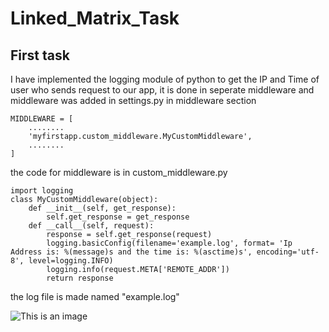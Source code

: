 # Linked_Matrix_Task

## First task
I have implemented the logging module of python to get the IP and Time of user who sends request to our app,
it is done in seperate middleware and middleware was added in settings.py in middleware section
```
MIDDLEWARE = [
    ........
    'myfirstapp.custom_middleware.MyCustomMiddleware',
    ........
]
```

the code for middleware is in custom_middleware.py
```
import logging
class MyCustomMiddleware(object):
    def __init__(self, get_response):
        self.get_response = get_response    
    def __call__(self, request):
        response = self.get_response(request)
        logging.basicConfig(filename='example.log', format= 'Ip Address is: %(message)s and the time is: %(asctime)s', encoding='utf-8', level=logging.INFO)
        logging.info(request.META['REMOTE_ADDR'])
        return response
 ```
 
 the log file is made named "example.log"
 
 ![This is an image](/assets/images/electrocat.png)
